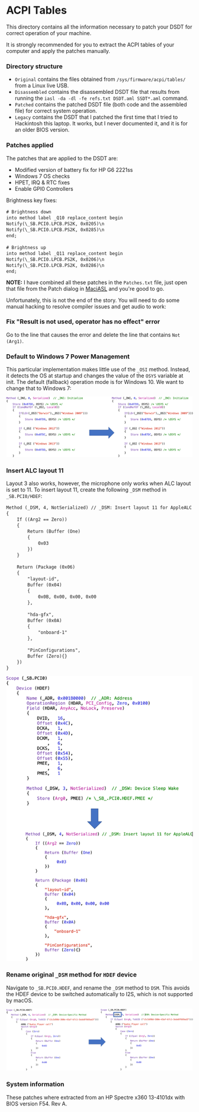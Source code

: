 # ACPI Tables

This directory contains all the information necessary to patch your DSDT for correct operation of your machine.

It is strongly recommended for you to extract the ACPI tables of your computer and apply the patches manually.

### Directory structure

- `Original` contains the files obtained from `/sys/firmware/acpi/tables/` from a Linux live USB.
- `Disassembled` contains the disassembled DSDT file that results from running the `iasl -da -dl -fe refs.txt DSDT.aml SSDT*.aml` command.
- `Patched` contains the patched DSDT file (both code and the assembled file) for correct system operation.
- `Legacy` contains the DSDT that I patched the first time that I tried to Hackintosh this laptop. It works, but I never documented it, and it is for an older BIOS version.

### Patches applied

The patches that are applied to the DSDT are:
- Modified version of battery fix for HP G6 2221ss
- Windows 7 OS checks
- HPET, IRQ & RTC fixes
- Enable GPI0 Controllers

Brightness key fixes:

	# Brightness down
	into method label _Q10 replace_content begin 
	Notify(\_SB.PCI0.LPCB.PS2K, 0x0205)\n 
	Notify(\_SB.PCI0.LPCB.PS2K, 0x0285)\n 
	end; 

	# Brightness up
	into method label _Q11 replace_content begin
	Notify(\_SB.PCI0.LPCB.PS2K, 0x0206)\n 
	Notify(\_SB.PCI0.LPCB.PS2K, 0x0286)\n 
	end;
	
**NOTE:** I have combined all these patches in the `Patches.txt` file, just open that file from the Patch dialog in [MaciASL](https://github.com/acidanthera/MaciASL) and you're good to go.
	
Unfortunately, this is not the end of the story. You will need to do some manual hacking to resolve compiler issues and get audio to work:

### Fix "Result is not used, operator has no effect" error

Go to the line that causes the error and delete the line that contains `Not (Arg1)`.

### Default to Windows 7 Power Management

This particular implementation makes little use of the `_OSI` method. Instead, it detects the OS at startup and changes the value of the `OSYS` variable at init. The default (fallback) operation mode is for Windows 10. We want to change that to Windows 7:

![Code Changes](Images/DefaultToWin7.png)

### Insert ALC layout 11

Layout 3 also works, however, the microphone only works when ALC layout is set to 11. To insert layout 11, create the following `_DSM` method in `_SB.PCI0/HDEF`:

	Method (_DSM, 4, NotSerialized) // _DSM: Insert layout 11 for AppleALC
    {
    	If ((Arg2 == Zero))
        {
        	Return (Buffer (One)
            {
            	0x03
            })
        }

        Return (Package (0x06)
        {
        	"layout-id", 
            Buffer (0x04)
            {
            	0x0B, 0x00, 0x00, 0x00 
            }, 

            "hda-gfx", 
            Buffer (0x0A)
            {
            	"onboard-1"
            }, 

            "PinConfigurations", 
            Buffer (Zero){}
    	})
	}
	
![Code Changes](Images/InsertLayout11.png)
	
### Rename original `_DSM` method for `HDEF` device

Navigate to `_SB.PCI0.HDEF`, and rename the `_DSM` method to `DSM`. This avoids the HDEF device to be switched automatically to I2S, which is not supported by macOS.

![Code Changes](Images/RenameDSMMethod.png)

### System information

These patches where extracted from an HP Spectre x360 13-4101dx with BIOS version F54. Rev A.
